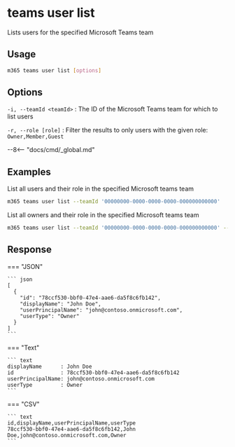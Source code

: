 # teams user list

Lists users for the specified Microsoft Teams team

## Usage

```sh
m365 teams user list [options]
```

## Options

`-i, --teamId <teamId>`
: The ID of the Microsoft Teams team for which to list users

`-r, --role [role]`
: Filter the results to only users with the given role: `Owner,Member,Guest`

--8<-- "docs/cmd/_global.md"

## Examples

List all users and their role in the specified Microsoft teams team

```sh
m365 teams user list --teamId '00000000-0000-0000-0000-000000000000'
```

List all owners and their role in the specified Microsoft teams team

```sh
m365 teams user list --teamId '00000000-0000-0000-0000-000000000000' --role Owner
```

## Response

=== "JSON"

    ``` json
    [
      {
        "id": "78ccf530-bbf0-47e4-aae6-da5f8c6fb142",
        "displayName": "John Doe",
        "userPrincipalName": "john@contoso.onmicrosoft.com",
        "userType": "Owner"
      }
    ]
    ```

=== "Text"

    ``` text
    displayName      : John Doe
    id               : 78ccf530-bbf0-47e4-aae6-da5f8c6fb142
    userPrincipalName: john@contoso.onmicrosoft.com
    userType         : Owner
    ```

=== "CSV"

    ``` text
    id,displayName,userPrincipalName,userType
    78ccf530-bbf0-47e4-aae6-da5f8c6fb142,John Doe,john@contoso.onmicrosoft.com,Owner
    ```
